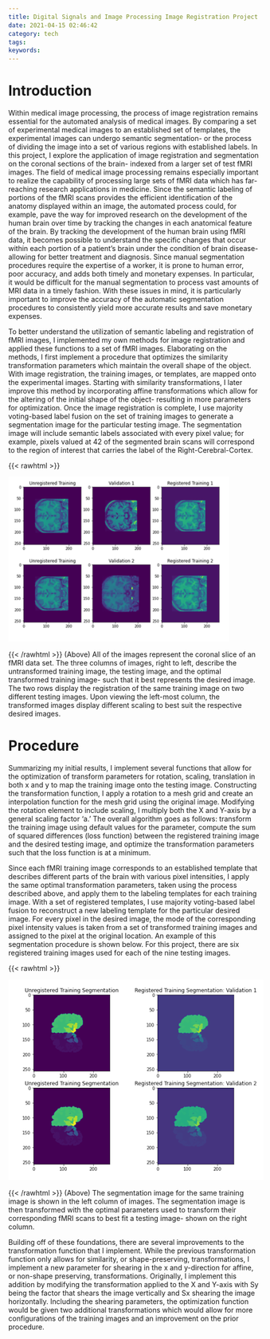 ```yaml
---
title: Digital Signals and Image Processing Image Registration Project
date: 2021-04-15 02:46:42
category: tech
tags:
keywords:
---
```

# Introduction

Within medical image processing, the process of image registration remains essential for the automated analysis of medical images. By comparing a set of experimental medical images to an established set of templates, the experimental images can undergo semantic segmentation- or the process of dividing the image into a set of various regions with established labels. In this project, I explore the application of image registration and segmentation on the coronal sections of the brain- indexed from a larger set of test fMRI images. The field of medical image processing remains especially important to realize the capability of processing large sets of fMRI data which has far-reaching research applications in medicine. Since the semantic labeling of portions of the fMRI scans provides the efficient identification of the anatomy displayed within an image, the automated process could, for example, pave the way for improved research on the development of the human brain over time by tracking the changes in each anatomical feature of the brain. By tracking the development of the human brain using fMRI data, it becomes possible to understand the specific changes that occur within each portion of a patient’s brain under the condition of brain disease- allowing for better treatment and diagnosis. Since manual segmentation procedures require the expertise of a worker, it is prone to human error, poor accuracy, and adds both timely and monetary expenses. In particular, it would be difficult for the manual segmentation to process vast amounts of MRI data in a timely fashion. With these issues in mind, it is particularly important to improve the accuracy of the automatic segmentation procedures to consistently yield more accurate results and save monetary expenses.

To better understand the utilization of semantic labeling and registration of fMRI images, I implemented my own methods for image registration and applied these functions to a set of fMRI images. Elaborating on the methods, I first implement a procedure that optimizes the similarity transformation parameters which maintain the overall shape of the object. With image registration, the training images, or templates, are mapped onto the experimental images. Starting with similarity transformations, I later improve this method by incorporating affine transformations which allow for the altering of the initial shape of the object- resulting in more parameters for optimization. Once the image registration is complete, I use majority voting-based label fusion on the set of training images to generate a segmentation image for the particular testing image. The segmentation image will include semantic labels associated with every pixel value; for example, pixels valued at 42 of the segmented brain scans will correspond to the region of interest that carries the label of the Right-Cerebral-Cortex.

{{< rawhtml >}}

<img src="keep.jpg"
     style="max-width: 150%;" />

{{< /rawhtml >}}
(Above) All of the images represent the coronal slice of an fMRI data set. The three columns of images, right to left, describe the untransformed training image, the testing image, and the optimal transformed training image- such that it best represents the desired image. The two rows display the registration of the same training image on two different testing images. Upon viewing the left-most column, the transformed images display different scaling to best suit the respective desired images.

# Procedure

Summarizing my initial results, I implement several functions that allow for the optimization of transform parameters for rotation, scaling, translation in both x and y to map the training image onto the testing image. Constructing the transformation function, I apply a rotation to a mesh grid and create an interpolation function for the mesh grid using the original image. Modifying the rotation element to include scaling, I multiply both the X and Y-axis by a general scaling factor ‘a.’ The overall algorithm goes as follows: transform the training image using default values for the parameter, compute the sum of squared differences (loss function) between the registered training image and the desired testing image, and optimize the transformation parameters such that the loss function is at a minimum.

Since each fMRI training image corresponds to an established template that describes different parts of the brain with various pixel intensities,  I apply the same optimal transformation parameters, taken using the process described above, and apply them to the labeling templates for each training image. With a set of registered templates, I use majority voting-based label fusion to reconstruct a new labeling template for the particular desired image. For every pixel in the desired image, the mode of the corresponding pixel intensity values is taken from a set of transformed training images and assigned to the pixel at the original location. An example of this segmentation procedure is shown below. For this project, there are six registered training images used for each of the nine testing images.


{{< rawhtml >}}

<img src="brain.jpg"
     style="max-width: 150%;" />

{{< /rawhtml >}}
(Above) The segmentation image for the same training image is shown in the left column of images. The segmentation image is then transformed with the optimal parameters used to transform their corresponding fMRI scans to best fit a testing image- shown on the right column.

Building off of these foundations, there are several improvements to the transformation function that I implement. While the previous transformation function only allows for similarity, or shape-preserving, transformations, I implement a new parameter for shearing in the x and y-direction for affine, or non-shape preserving, transformations. Originally, I implement this addition by modifying the transformation applied to the X and Y-axis with Sy being the factor that shears the image vertically and Sx shearing the image horizontally. Including the shearing parameters, the optimization function would be given two additional transformations which would allow for more configurations of the training images and an improvement on the prior procedure.

